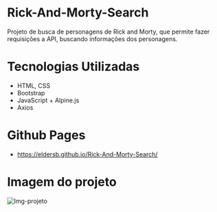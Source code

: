 # Rick-And-Morty-Search
 Projeto de busca de personagens de Rick and Morty, que permite fazer requisições a API, buscando informações dos personagens.

# Tecnologias Utilizadas
 * HTML, CSS
 * Bootstrap
 * JavaScript + Alpine.js
 * Axios 
 
# Github Pages
* https://eldersb.github.io/Rick-And-Morty-Search/

# Imagem do projeto
![Img-projeto](https://github.com/eldersb/Rick-And-Morty-Search/assets/122701368/fb0da29c-67f2-402d-82c6-ae4776c1b40d)


